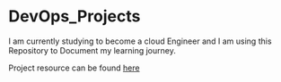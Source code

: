 # DevOps_Projects
I am currently studying to become a cloud Engineer and I am using this Repository to Document my learning journey. 

Project resource can be found [here](https://www.udemy.com/course/devopsprojects/?src=sac&kw=devops+projects)
